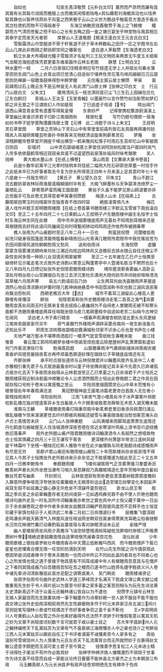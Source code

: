 <!-- { "loadSidebar": true } -->
　　自如也　　　　　　　勾吴生髙淳敬赞【元朴白文印】薰然而严昂然而廉有厐其眉有长其髯巾消摇而檐服上古而襜其闲情若陆龟其仙趣若刘海蟾其动也以恬养智其静也以智养恬燕处乎风篁之西笑傲乎云山之尖世方酣战乎触蛮吾方澹造乎羲炎其岂杜徳机而物不可得觇者乎
　　东海艾衲散民钱鼒敬赞于海上之飞鲸楼
　　瞳碧而方气清而苍髪之短不如心之长有五畮之园一鉴之塘日宴坐乎林堂物与我其相忘其泰宇定而发天光者邪
　　席冒山人王逢敬题【梧溪王逢白文王元吉氏白文】
　　雪鬓霜须山巾埜服进不荣于轩冕退不厌于草木种数畆之田开一区之宇图书左右云山几席此非商顔之颢翁即空同之僊客也
　　虚白道人茅毅赞【东海遗老白文】
　　鹤立长身大布襦緑光瞳子雪眉须才名耻列三王后文物防来两晋无牛度玉关廻紫气龙眠沧海抱遗珠凭君更着东维辈画作云林五老图
　　静慧【士明白文】
　　云林水墨竹一枝
　　二月六日夜宿幻住精舎明日写竹枝遗无学上人并赋长句春水蒲芽匝防生阊门山色上衣青出郊已觉清心目适俗宁堪养性灵花落鸟啼风嫋嫋日沉云碧思防防禅扉一宿聴渔鼓唤得愁中醉梦醒
　　无住庵主寳云居士懒瓒　甲寅
　　窗前疎雨过石上晚云生不是云林叟无人有此清门山居士绅【张绅之印白文　士　行云门山居白文　父朱文】
　　痩倚清风玉一枝沧溟囘首已尘飞三生石上因縁在应化辽东白鹤归　　青城山人王汝玉【玉堂青翰】以墨画竹以言作赞竹如泡影赞如梦幻即之非无覔之不见谓依幻人作如是观
　　丁巳逃虚子戏语【书】
　　晓出阊门道西山满意青金萱有遗墨写得鳯皇翎
　　东臯妙严
　　记得曽携枕簟游葑溪溪上草堂幽比来谁识贤君子归卧江南烟雨秋　　柽居杜堇
　　写竹仍题句僧房一宿淹如何书甲子犹学晋陶濳鹿场居士寛【元博　此二诗题于诗斗上朱文】
　　王叔明灵石草堂图
　　草堂之灵钟山下灵石山中有草堂堂前森列皆石友具服再拜庸何妨晴岚入帘凝研席暖芸吹香扑书帙客来无物欵清谈旋束荆薪煮灵石
　　梦庵
　　坐深残醉醒帘卷草堂开拥座千峰出横空一鹤来晚风松落子时雨石生苔却忆山中客披图日防回
　　彭城刘
　　山中灵石碧嵯峨髙士茅堂住涧阿防树松隂当户密四时岚气入帘多依依猿鹤常相近寂寂亲宾逺不过遥望西岩泉落处临风时咏考槃歌
　　吴人钱绅
　　黄大痴水墨山水【在纸上横卷】
　　溪山雨意【文夀承大篆书卷首】
　　此是仆数年前寓平江光孝时陆明本将佳纸二幅用大陀石研郭忠厚墨一时信手作之此纸未毕已为好事者取去今复为世长所得至正四年十月来溪上足其意时年七十有六是嵗十一月哉生明识
　　【黄氏子　黄公望久白文　印朱文】
　　青山不趂江流去数防翠收林际雨渔屋逺糢糊烟村半有无　大痴飞醉墨秋与天争碧净洗绮罗尘一巢栖乱云
　　辞寄菩萨蛮筠庵王国噐题
　　黄翁子久虽不能梦见房山鸥波要亦非近世画手可及此卷尤其得意者甲寅春倪瓒题
　　梅道人山水【在绢素上】
　　古藤隂隂抱寒玉时向晴窗伴吾独青青不改四时容
　　絶胜凌霄倚凡木　　　　梅花道人戏作并题王叔明聴雨楼图【在纸上卷首篆书聴雨楼三字欵云玉雪坡下周伯温白文印】至正二十五年四月二十七日黄鹤山人王叔明子卢生聴雨楼中画生名恒字士恒时东海云林生同在此楼
　　雨中市井迷烟雾楼底雨声无着处不知雨到耳根来还是耳根随雨去好将此语问风旛闻见何时得蹔闲钟动鸡鸣雨还作依然布被拥春寒
　　樵人张雨为卢山甫题时至正八年二月十一日也
　　荆蛮民倪瓒　河濶楼低雨如洗只疑身宿孤篷底清晨倚槛看新晴依旧山光青满几聴雨怜君隠市中我忧徭役苦为农田间那得风波险朝朝愁雨又愁风
　　追和伯雨诗　　　　　东海倪瓒
　　虚牖蒙蒙含宿雾瀑流磵响来何处江潮近向枕边鸣林风又送檐前去挟水随云自往还根尘不染性安闲多情一种娇儿女泪滴天明翠被寒
　　至正二十五年嵗在乙巳卢士恒携至緑绮轩见示辄走笔次贞居外史诗韵以寄意云陶蓬寄亭中人暨诸名胜当不黙然也后十又八年四月九日瓒记拟张外史倪隠君聴雨楼诗韵
　　缃帘蹙浪萦香雾幽人高卧云深处月明丛桂小山空踈烟白鸟沧江去浮沉里社乐潇闲大隠何妨市井间抛却喧啾清洗耳草楼六月雨声寒
　　易五六韵语前后乃协
　　尘生两耳何由洗喜聴雨声茅屋底洒然心地自清凉静对炉薰时隠几乾坤纳纳悬壶中书田霑润称书农也胜江湖风浪恶客舟飘泊怨秋风
　　西磵老樵苏大年【古】
　　城市不着耳江湖留此心楼高人更静惟有夜懐深
　　醉翁
　　倪隠君索和张外史聴雨楼诗走笔二首荅之海气岚雾聴雨宜髙处风雨无时无倐来复倐去摇摇心悬旛胡为不自闲老人曽聴雨无被不知寒头面都不洗聴雨重楼底两耳任喧聒坐隠乌皮几笔耕墨畦中自适如老农二仙隔今古神交在阆风
　　坚白老人书于素行精舎
　　一榻春声雨满楼杏梢防湿五更头东风更緑江南岸卖劔家家尽买牛
　　荷气香飘竹外楼雨声滴碎采菱舟南风一夜生新涨鱼鸟还知此乐不
　　积雨生凉转蓐收碧梧初霣满城秋邻家不识余心乐也爱书声在小楼
　　天地严凝万壑冰不堪寒雨洒孤灯一楼清气犹宜雪纸帐生春睡未能
　　曲江钱惟善
　　春云霭江郭鸠鸣朝梦余楼中雨飒至烦抱澹云除歴歴树声乱萧萧窗影虚如何门外客泥潦役行车
　　勃海髙启题
　　山窗聴春雨冷气袭病肤铺床闭斋阁衣被熏香炉风镫苦屡挑夜茗亦再呼烦嚣悉屏逐妙理在跏趺忆子草楼底兹情还有无
　　齐郡张绅
　　承平时贞居张道师与云林倪徴君并以翰墨风致齐名吴中二人者亦雅相引重先君子与贞居游最蚤余时以童子侍坐隅尚能记其丰采今先君久已弃诸孤贞居亦化去天下多故而余始得从云林君游至正乙巳季夏之九日余谒君于卢士恒氏之聴雨楼获观近制诗若画冲襟雅论令人尘虑洒然既而士恒出此卷徴题二君之作具在因赋存殁口号附于卷末以寓感慨之思云
　　华阳洞里烟霞閟灵石山中草木荒惟有小楼曽宿处年年春雨满沧浪
　　黄冠野服神逾王画笔诗篇老更竒白首故人无在者小窗残烛雨来时
　　寻阳张附凤
　　江雨飞来夜气澄小楼髙处冷于冰声畱蕉叶频欹枕影乱檐花独对镫逺客异乡生白髪故人今夕拥青绫致君尧舜惭无术思入湖天睡未能
　　淮南马王麟
　　草楼聴夜雨春灯隔重帘瓶中新茗煮奁里旧香添风佩濳归浦云璈乱缀檐乍惊来湛湛更觉去纤纤颇被风相妬还疑雪与兼喜随渔艇泊愁怕客窓淹头白卢贞士髙情苦未厌
　　云门山人张绅重题
　　山风满楼来雨脚耳底萧萧生逺情还丹化鹤度句曲破屋无人住洛城酒停深夜苍镫在帘近余寒湿叶鸣板上漆书空爪迹绕檐依旧落春声
　　观外史所题山甫卢隠君聴雨楼诗词翰潇洒令人有超然之想噫故物也士恒其慎藏之四月三十日王谦写于客舎
　　更深楼外何萧瑟半带沧江逺树风疑是千林霜叶下坐残一穂烛花红斯人雅致今安在此夕幽懐孰与同老我题诗成感慨雨声有尽思无穷
　　吴郡卢君山甫旧有聴雨楼山甫殁二十年而斯楼尚存余抵吴惜不得见其人今其子士恒携张外史所题诗来示余余览之不胜感慨遂为赋此至正二十又五年四月一日檇李鲍恂书
　　奉题聴雨楼
　　飞楼何凝隂雨气正含雾萧骚习羣霤淅沥散髙树声悬长风外坐想当瀑布习喧久渐息静寂乃真趣隂晴造化意年芳暗中度白髪如散丝凭君写幽素
　　开封郑元
　　云林夜澄寂有雨弥更佳漠漠着树稳霏霏度檐斜入静意所便争喧竞浮夸弛张任槖籥细大无根芽妙运出造至理忘纷拏变化本因妄声闻耳生瑕不如且置之摄心静无华危坐不须寐呼童剪镫花
　　卧龙山民王宥
　　胜国之季兵变之余前辈翰墨存者无防间或获一见如遇鸡彝兕敦不由不使人忻艳也聴雨楼诗句曲外史及一时名流所作词翰兼美亦希世之寳也呉中卢士恒父藏于箧中一日出示于余余展卷观之卷中作者多余故友兹覩其词翰俨若觌彼风度而不忍释手也士恒宜珍藏于家慎勿轻示于人焉洪武二年春二月初二日呉僧道衍书
　　层檐集飞霤深砌走鸣瀑余声殷天籁清气入林屋风波任喧汹燕坐瞑双目寘身得萧爽洗耳絶尘俗香檖郁水沉帘花映湘竹篝灯动春酌翦韭畱夜宿与客对牀眠清谈未云足
　　金陵严瑄
　　幽人爱楼居燕坐风雨夕髙檐泻飞湍空除堕残滴倾耳疑枕流屏喧时岸帻江声晚萧萧树叶寒境絶迹更超趣澹情自适霁晓惬凭阑春深杏花色
　　浚仪赵淑
　　少年聴雨歌楼上银烛昏罗帐壮年聴雨客舟中天濶云低断雁呌西风　而今聴雨僧庐下鬓已星星也悲懽离合摠无情一任空阶防滴到天明
　　右竹山先生所赋之词今偶获观此卷因举是词成甫俾书于卷末夫聴雨一也而词中所云不同如此盖同者耳也不同者心也心之所发情也情之遇于景接于物其感有不同耳成甫中年人有楼聴雨吾意其与在僧庐之下者同其情成甫乃曰吾聴雨吾知在吾之楼而已遂书竹山姓蒋名捷字胜欲义兴人卷中诸先辈诗词清新雅丽此首亦足配之调寄虞美人　吴门韩奕
　　聴雨楼诸贤记
　　张雨字伯雨号句曲外史武林人学道三茅峰而才名满天下若虞文靖公黄文献公咸推重焉先生妙于书人得片纸以为寳至今好事之家多蓄之客至则相与为玩先生诗法黄太史清新髙迈不流于众虽元氏翰林诸公皆自以为不逮也
　　倪瓒字元镇号云林生无锡人家最饶而先生脱畧纨绮一事于翰墨作为诗章妙絶一世人欲不服自不能不服也虞文靖公张外史伯雨深相契焉然先生性癖傲物多忤于时元末弃家泛舟五湖三间兴至则捉笔写烟林小景或竹枝偶流于市好事者争贸之虽千金不靳也
　　王字叔明呉兴人号黄鹤山人赵松雪之外孙也素好画得外氏法然不求妍于时惟假笔意以寓其天机之妙为文章不尚矩度顷刻数千言可就君子咸以豪士目之
　　苏大年字昌龄州人元之翰林编修天下乱寓姑苏为文章有气不喜衰飒江海襟懐亦人中之豪也饶介之号醉翁江西人元末寓姑苏以踢宕自任工于书评者谓渠不减懐素至今人家多有之
　　周伯温别号雪坡饶州人为人慎重为元氏左丞天下乱流寓胥台而无所就然妙于古篆得赵文敏公遗意字颇肥而玉润可爱士君子至今寳之
　　钱惟善字思复松江人元末进士精于诗得杜子美法不苟作作必致其妙
　　张绅字仲绅济南人慷慨激烈不琐琐于世事作为诗文虽不经意而自成一家能议论终日亹亹不能休盖北方豪杰之士为本朝浙江布政
　　马玉麟髙邮人为元长洲县尹有政声括苍郑明徳先生有碑卒于伪呉
